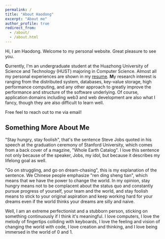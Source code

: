 ```yaml
---
permalink: /
title: "About Haodong"
excerpt: "About me"
author_profile: true
redirect_from: 
  - /about/
  - /about.html
---
```

Hi, I am Haodong. Welcome to my personal website. Great pleasure to see you.

**C**urrently, I'm an undergraduate student at the Huazhong University of Science and Technology (HUST) majoring in Computer Science. Almost all my personal experiences are shown in my [resume](https://sleepylgod.github.io/cv/). **M**y research interest is ranging from the distributed system, databases, key-value storage, high performance computing, and any other approach to greatly improve the performance and structure of the software underlying. Of course, application domains including web3 and web development are also what I fancy, though they are also difficult to learn well.

Free feel to reach out to me via email!

Something More About Me
-----------------------

"Stay hungry, stay foolish", that's the sentence Steve Jobs quoted in his speech at the graduation ceremony of Stanford University, which comes from a back cover of a magzine, "Whole Earth Catalog". I love this sentence not only because of the speaker, Jobs, my idol, but because it describes my lifelong goal as well.

"Go on struggling, and go on dream-chasing", this is my explanation of the sentence. We Chinese people emphasize "ren ding sheng tian", which means that we have the power to change the world. In my opinion, stay hungry means not to be complacent about the status quo and constantly pursue progress of yourself, your team and the world, and stay foolish means to stick to your original aspiration and keep working hard for your dreams even if the world thinks your dreams are silly and naive.

Well, I am an extreme perfectionist and a stubborn person, sticking on something continuously if I think it's meaningful. I love computers, I love the melody of fingertips colliding with keyboards, I love the feeling and vision of changing the world with code, I love creation and thinking, and I love being immersed in the world of 0 and 1.
